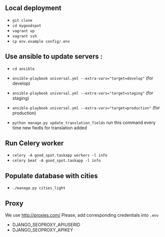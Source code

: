 ## Local deployment

* ``git clone``
* ``cd mygoodspot``
* ``vagrant up``
* ``vagrant ssh``
* ``cp env.example config/.env``

## Use ansible to update servers :

* ``cd ansible``
* ``ansible-playbook universal.yml --extra-vars="target=develop"``      (for develop)
* ``ansible-playbook universal.yml --extra-vars="target=staging"``      (for staging)
* ``ansible-playbook universal.yml --extra-vars="target=production"``   (for production)


* ``python manage.py update_translation_fields`` run this command every time new fiedls for translation added

## Run Celery worker

* ``celery -A good_spot.taskapp workers -l info``
* ``celery beat -A good_spot.taskapp -l info``

## Populate database with cities

* ``./manage.py cities_light``

## Proxy

We use http://proxies.com/
Please, add corresponding credentials into `.env`
* DJANGO_SEOPROXY_APIUSERID
* DJANGO_SEOPROXY_APIKEY
